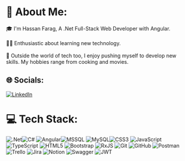 # 💫 About Me:
🎓 I'm Hassan Farag, A .Net Full-Stack Web Developer with Angular.<br><br>
 👨‍💻 Enthusiastic about learning new technology.<br><br>
 🎸 Outside the world of tech too, I enjoy pushing myself to develop new skills. My hobbies range from cooking and movies.<br>


## 🌐 Socials:
[![LinkedIn](https://img.shields.io/badge/LinkedIn-%230077B5.svg?logo=linkedin&logoColor=white)](www.linkedin.com/in/hassanfarag1996/) 

# 💻 Tech Stack:
 ![.Net](https://img.shields.io/badge/.NET-5C2D91?style=plastic&logo=.net&logoColor=white)![C#](https://img.shields.io/badge/c%23-%23239120.svg?style=plastic&logo=csharp&logoColor=white) ![Angular](https://img.shields.io/badge/angular-%23DD0031.svg?style=plastic&logo=angular&logoColor=white)![MSSQL](https://img.shields.io/badge/MSSQL-%23239120.svg?style=plastic&logo=csharp&logoColor=white) ![MySQL](https://img.shields.io/badge/mysql-4479A1.svg?style=plastic&logo=mysql&logoColor=white)![CSS3](https://img.shields.io/badge/css3-%231572B6.svg?style=plastic&logo=css3&logoColor=white) ![JavaScript](https://img.shields.io/badge/javascript-%23323330.svg?style=plastic&logo=javascript&logoColor=%23F7DF1E) ![TypeScript](https://img.shields.io/badge/typescript-%23007ACC.svg?style=plastic&logo=typescript&logoColor=white) ![HTML5](https://img.shields.io/badge/html5-%23E34F26.svg?style=plastic&logo=html5&logoColor=white) ![Bootstrap](https://img.shields.io/badge/bootstrap-%238511FA.svg?style=plastic&logo=bootstrap&logoColor=white) ![RxJS](https://img.shields.io/badge/rxjs-%23B7178C.svg?style=plastic&logo=reactivex&logoColor=white)  ![Git](https://img.shields.io/badge/git-%23F05033.svg?style=plastic&logo=git&logoColor=white) ![GitHub](https://img.shields.io/badge/github-%23121011.svg?style=plastic&logo=github&logoColor=white) ![Postman](https://img.shields.io/badge/Postman-FF6C37?style=plastic&logo=postman&logoColor=white) ![Trello](https://img.shields.io/badge/Trello-%23026AA7.svg?style=plastic&logo=Trello&logoColor=white) ![Jira](https://img.shields.io/badge/jira-%230A0FFF.svg?style=plastic&logo=jira&logoColor=white) ![Notion](https://img.shields.io/badge/Notion-%23000000.svg?style=plastic&logo=notion&logoColor=white) ![Swagger](https://img.shields.io/badge/-Swagger-%23Clojure?style=plastic&logo=swagger&logoColor=white) ![JWT](https://img.shields.io/badge/JWT-black?style=plastic&logo=JSON%20web%20tokens)
